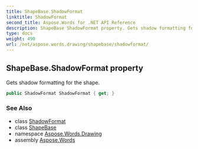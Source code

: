```yaml
---
title: ShapeBase.ShadowFormat
linktitle: ShadowFormat
second_title: Aspose.Words for .NET API Reference
description: ShapeBase ShadowFormat property. Gets shadow formatting for the shape in C#.
type: docs
weight: 490
url: /net/aspose.words.drawing/shapebase/shadowformat/
---
```

## ShapeBase.ShadowFormat property

Gets shadow formatting for the shape.

```csharp
public ShadowFormat ShadowFormat { get; }
```

### See Also

* class [ShadowFormat](../../shadowformat/)
* class [ShapeBase](../)
* namespace [Aspose.Words.Drawing](../../shapebase/)
* assembly [Aspose.Words](../../../)
